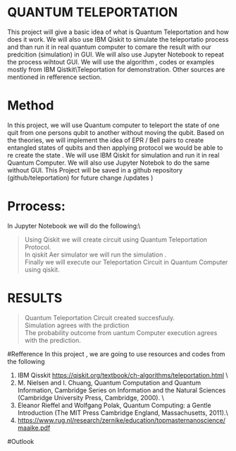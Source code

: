 # QUANTUM TELEPORTATION
This project will give a basic idea of what is  Quantum Teleportation and how does it work. We will also use IBM Qiskit to simulate the teleportatio process and than run it in real quantum computer to comare the result with our predcition (simulation) in GUI. We will also use Jupyter Notebook to repeat the process wihtout GUI. We will use the algorithm , codes or examples  mostly from IBM Qistkit\Teleportation  for demonstration. Other sources are mentioned in refference section. 


# Method 
 In this project, we will use Quantum computer to teleport the state of one quit from one persons qubit to another without moving the qubit. 
 Based on the theories, we will implement the idea of EPR / Bell pairs to create entangled states of qubits and then applying protocol we would be able to re create the state . We will use IBM Qiskit for simulation and run it in real Quantum Computer. We will also use Jupyter Notebok to do the same without GUI.  This Project will be saved in a github repository (github/teleportation) for future change /updates ) 

# Prrocess:
In Jupyter Notebook we will do the following:\
> Using Qiskit  we will  create circuit using Quantum Teleportation Protocol.\
> In qiskit Aer simulator we will run the simulation .\
> Finally we will execute our Teleportation Circuit in  Quantum Computer using qiskit.


# RESULTS 
> Quantum Teleportation Circuit created succesfuuly.\
> Simulation agrees with the prdiction\
> The probability outcome from uantum Computer execution agrees with the prediction.


#Refference 
In this project , we are going to use  resources and codes from the following 

1. IBM Qisskit 
https://qiskit.org/textbook/ch-algorithms/teleportation.html \
2. M. Nielsen and I. Chuang, Quantum Computation and Quantum Information, Cambridge Series on Information and the Natural Sciences (Cambridge University Press, Cambridge, 2000). \
3. Eleanor Rieffel and Wolfgang Polak, Quantum Computing: a Gentle Introduction (The MIT Press Cambridge England, Massachusetts, 2011).\
4. https://www.rug.nl/research/zernike/education/topmasternanoscience/maaike.pdf


#Outlook 

